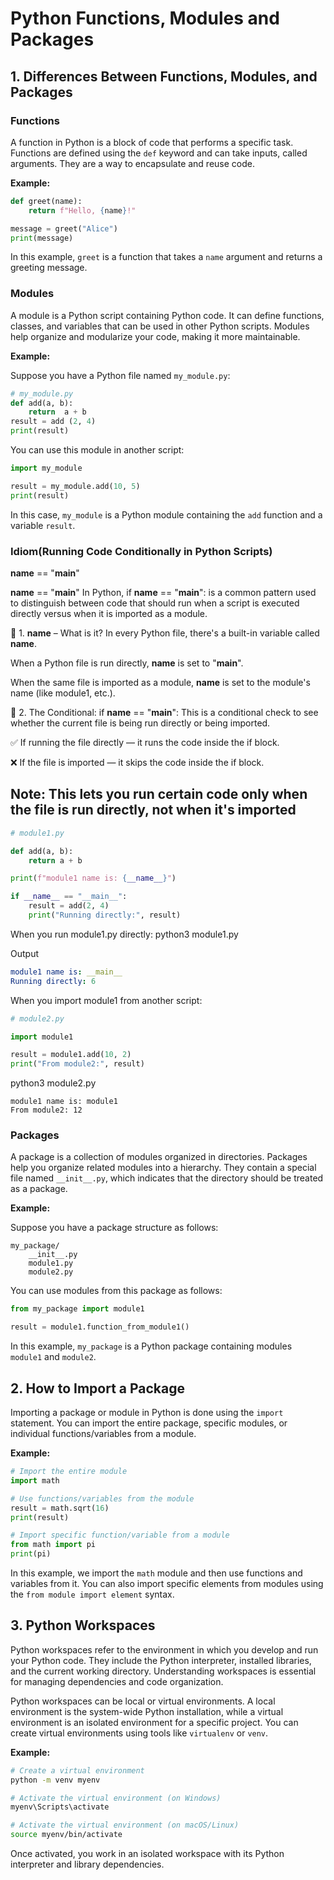 # Python Functions, Modules and Packages

## 1. Differences Between Functions, Modules, and Packages

### Functions

A function in Python is a block of code that performs a specific task. Functions are defined using the `def` keyword and can take inputs, called arguments. They are a way to encapsulate and reuse code.

**Example:**

```python
def greet(name):
    return f"Hello, {name}!"

message = greet("Alice")
print(message)
```

In this example, `greet` is a function that takes a `name` argument and returns a greeting message.

### Modules

A module is a Python script containing Python code. It can define functions, classes, and variables that can be used in other Python scripts. Modules help organize and modularize your code, making it more maintainable.

**Example:**

Suppose you have a Python file named `my_module.py`:

```python
# my_module.py
def add(a, b):
    return  a + b
result = add (2, 4)
print(result)
```

You can use this module in another script:

```python
import my_module

result = my_module.add(10, 5)
print(result)

```
In this case, `my_module` is a Python module containing the `add` function and a variable `result`.





### Idiom(Running Code Conditionally in Python Scripts)
 
__name__ == "__main__" 

__name__ == "__main__"
In Python, if __name__ == "__main__": is a common pattern used to distinguish between code that should run when a script is executed directly versus when it is imported as a module.

🔹 1. __name__ – What is it?
In every Python file, there's a built-in variable called __name__.

When a Python file is run directly, __name__ is set to "__main__".

When the same file is imported as a module, __name__ is set to the module's name (like module1, etc.).


🔹 2. The Conditional: if __name__ == "__main__":
This is a conditional check to see whether the current file is being run directly or being imported.

✅ If running the file directly — it runs the code inside the if block.

❌ If the file is imported — it skips the code inside the if block.

## Note: This lets you run certain code only when the file is run directly, not when it's imported

```python
# module1.py

def add(a, b):
    return a + b

print(f"module1 name is: {__name__}")

if __name__ == "__main__":
    result = add(2, 4)
    print("Running directly:", result)
```
When you run module1.py directly:
python3 module1.py

Output
```yaml
module1 name is: __main__
Running directly: 6
```

When you import module1 from another script:

```python
# module2.py

import module1

result = module1.add(10, 2)
print("From module2:", result)
```

python3 module2.py
```pgsql
module1 name is: module1
From module2: 12
```




### Packages

A package is a collection of modules organized in directories. Packages help you organize related modules into a hierarchy. They contain a special file named `__init__.py`, which indicates that the directory should be treated as a package.

**Example:**

Suppose you have a package structure as follows:

```
my_package/
    __init__.py
    module1.py
    module2.py
```

You can use modules from this package as follows:

```python
from my_package import module1

result = module1.function_from_module1()
```

In this example, `my_package` is a Python package containing modules `module1` and `module2`.

## 2. How to Import a Package

Importing a package or module in Python is done using the `import` statement. You can import the entire package, specific modules, or individual functions/variables from a module.

**Example:**

```python
# Import the entire module
import math

# Use functions/variables from the module
result = math.sqrt(16)
print(result)

# Import specific function/variable from a module
from math import pi
print(pi)
```

In this example, we import the `math` module and then use functions and variables from it. You can also import specific elements from modules using the `from module import element` syntax.

## 3. Python Workspaces

Python workspaces refer to the environment in which you develop and run your Python code. They include the Python interpreter, installed libraries, and the current working directory. Understanding workspaces is essential for managing dependencies and code organization.

Python workspaces can be local or virtual environments. A local environment is the system-wide Python installation, while a virtual environment is an isolated environment for a specific project. You can create virtual environments using tools like `virtualenv` or `venv`.

**Example:**

```bash
# Create a virtual environment
python -m venv myenv

# Activate the virtual environment (on Windows)
myenv\Scripts\activate

# Activate the virtual environment (on macOS/Linux)
source myenv/bin/activate
```

Once activated, you work in an isolated workspace with its Python interpreter and library dependencies.
